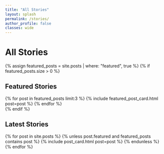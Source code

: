 ```yaml
---
title: "All Stories"
layout: splash
permalink: /stories/
author_profile: false
classes: wide
---
```


<h1>All Stories</h1>

{% assign featured_posts = site.posts | where: "featured", true %}
{% if featured_posts.size > 0 %}
  <div class="featured-posts-section">
    <h2 class="section-title">Featured Stories</h2>
    <div class="featured-posts">
      {% for post in featured_posts limit:3 %}
        {% include featured_post_card.html post=post %}
      {% endfor %}
    </div>
  </div>
{% endif %}

<div class="latest-posts-section">
  <h2 class="section-title">Latest Stories</h2>
  <div class="card-grid">
    {% for post in site.posts %}
      {% unless post.featured and featured_posts contains post %}
        {% include post_card.html post=post %}
      {% endunless %}
    {% endfor %}
  </div>
</div>